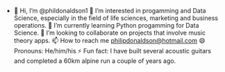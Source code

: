 - 👋 Hi, I’m @phildonaldson1
👀 I’m interested in progamming and Data Science, especially in the field of life sciences, marketing and business operations.
🌱 I’m currently learning Python progamming for Data Science.
💞️ I’m looking to collaborate on projects that involve music theory apps.
📫 How to reach me philipdonaldson@hotmail.com
😄 Pronouns: He/him/his
⚡ Fun fact: I have built several acoustic guitars and completed a 60km alpine run a couple of years ago.

<!---
phildonaldson1/phildonaldson1 is a ✨ special ✨ repository because its `README.md` (this file) appears on your GitHub profile.
You can click the Preview link to take a look at your changes.
--->
